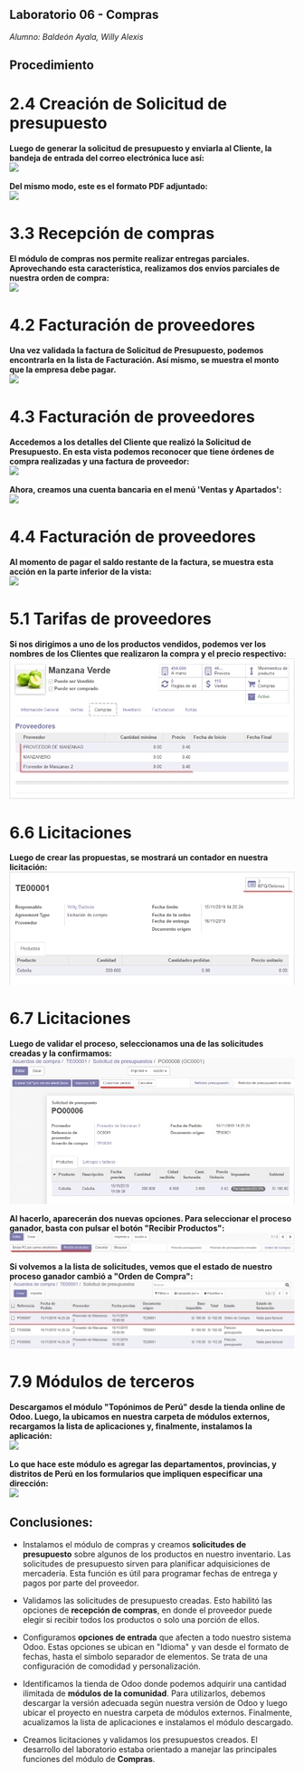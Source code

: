 ## Laboratorio 06 - Compras
*Alumno: Baldeón Ayala, Willy Alexis*

## Procedimiento

# 2.4 Creación de Solicitud de presupuesto
**Luego de generar la solicitud de presupuesto y enviarla al Cliente, la bandeja de entrada del correo electrónica luce así:**  
![](https://github.com/WillyBaldeon/Integraci-n-de-Sistemas-Empresariales-Avanzados/blob/master/Semana%206/2.4.1%20Creaci%C3%B3n%20de%20Solicitud%20de%20presupuesto.png)

**Del mismo modo, este es el formato PDF adjuntado:**  
![](https://github.com/WillyBaldeon/Integraci-n-de-Sistemas-Empresariales-Avanzados/blob/master/Semana%206/2.4.2%20Creaci%C3%B3n%20de%20Solicitud%20de%20presupuesto.png)

# 3.3 Recepción de compras
**El módulo de compras nos permite realizar entregas parciales. Aprovechando esta característica, realizamos dos envíos parciales de nuestra orden de compra:**  
![](https://github.com/WillyBaldeon/Integraci-n-de-Sistemas-Empresariales-Avanzados/blob/master/Semana%206/3.3%20Recepci%C3%B3n%20de%20compras.png)

# 4.2 Facturación de proveedores
**Una vez validada la factura de Solicitud de Presupuesto, podemos encontrarla en la lista de Facturación. Así mismo, se muestra el monto que la empresa debe pagar.**  
![](https://github.com/WillyBaldeon/Integraci-n-de-Sistemas-Empresariales-Avanzados/blob/master/Semana%206/4.2%20Facturaci%C3%B3n%20de%20proveedores.png)

# 4.3 Facturación de proveedores
**Accedemos a los detalles del Cliente que realizó la Solicitud de Presupuesto. En esta vista podemos reconocer que tiene órdenes de compra realizadas y una factura de proveedor:**  
![](https://github.com/WillyBaldeon/Integraci-n-de-Sistemas-Empresariales-Avanzados/blob/master/Semana%206/4.3.1%20Facturaci%C3%B3n%20de%20proveedores.png)

**Ahora, creamos una cuenta bancaria en el menú 'Ventas y Apartados':**  
![](https://github.com/WillyBaldeon/Integraci-n-de-Sistemas-Empresariales-Avanzados/blob/master/Semana%206/4.3.2%20Facturaci%C3%B3n%20de%20proveedores.png)

# 4.4 Facturación de proveedores
**Al momento de pagar el saldo restante de la factura, se muestra esta acción en la parte inferior de la vista:**  
![](https://github.com/WillyBaldeon/Integraci-n-de-Sistemas-Empresariales-Avanzados/blob/master/Semana%206/4.4%20Facturaci%C3%B3n%20de%20proveedores.png)

# 5.1 Tarifas de proveedores
**Si nos dirigimos a uno de los productos vendidos, podemos ver los nombres de los Clientes que realizaron la compra y el precio respectivo:**  
![](https://github.com/WillyBaldeon/Integraci-n-de-Sistemas-Empresariales-Avanzados/blob/master/Semana%206/5.1%20Tarifas%20de%20proveedores.png)

# 6.6 Licitaciones
**Luego de crear las propuestas, se mostrará un contador en nuestra licitación:**  
![](https://github.com/WillyBaldeon/Integraci-n-de-Sistemas-Empresariales-Avanzados/blob/master/Semana%206/6.6%20Licitaciones.png)

# 6.7 Licitaciones
**Luego de validar el proceso, seleccionamos una de las solicitudes creadas y la confirmamos:**  
![](https://github.com/WillyBaldeon/Integraci-n-de-Sistemas-Empresariales-Avanzados/blob/master/Semana%206/6.7.1%20Licitaciones.png)

**Al hacerlo, aparecerán dos nuevas opciones. Para seleccionar el proceso ganador, basta con pulsar el botón "Recibir Productos":**  
![](https://github.com/WillyBaldeon/Integraci-n-de-Sistemas-Empresariales-Avanzados/blob/master/Semana%206/6.7.2%20Licitaciones.png)

**Si volvemos a la lista de solicitudes, vemos que el estado de nuestro proceso ganador cambió a "Orden de Compra":**  
![](https://github.com/WillyBaldeon/Integraci-n-de-Sistemas-Empresariales-Avanzados/blob/master/Semana%206/6.7.3%20Licitaciones.png)

# 7.9 Módulos de terceros
**Descargamos el módulo "Topónimos de Perú" desde la tienda online de Odoo. Luego, la ubicamos en nuestra carpeta de módulos externos, recargamos la lista de aplicaciones y, finalmente, instalamos la aplicación:**  
![](https://github.com/WillyBaldeon/Integraci-n-de-Sistemas-Empresariales-Avanzados/blob/master/Semana%206/7.9.1%20M%C3%B3dulos%20de%20terceros.png)

**Lo que hace este módulo es agregar las departamentos, provincias, y distritos de Perú en los formularios que impliquen especificar una dirección:**  
![](https://github.com/WillyBaldeon/Integraci-n-de-Sistemas-Empresariales-Avanzados/blob/master/Semana%206/7.9.2%20M%C3%B3dulos%20de%20terceros.png)

## Conclusiones:
* Instalamos el módulo de compras y creamos **solicitudes de presupuesto** sobre algunos de los productos en nuestro inventario. Las solicitudes de presupuesto sirven para planificar adquisiciones de mercadería. Esta función es útil para programar fechas de entrega y pagos por parte del proveedor.

* Validamos las solicitudes de presupuesto creadas. Esto habilitó las opciones de **recepción de compras**, en donde el proveedor puede elegir si recibir todos los productos o solo una porción de ellos. 

* Configuramos **opciones de entrada** que afecten a todo nuestro sistema Odoo. Estas opciones se ubican en "Idioma" y van desde el formato de fechas, hasta el símbolo separador de elementos. Se trata de una configuración de comodidad y personalización.

* Identificamos la tienda de Odoo donde podemos adquirir una cantidad ilimitada de **módulos de la comunidad**. Para utilizarlos, debemos descargar la versión adecuada según nuestra versión de Odoo y luego ubicar el proyecto en nuestra carpeta de módulos externos. Finalmente, acualizamos la lista de aplicaciones e instalamos el módulo descargado.

* Creamos licitaciones y validamos los presupuestos creados. El desarrollo del laboratorio estaba orientado a manejar las principales funciones del módulo de **Compras**.

   